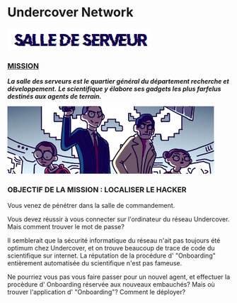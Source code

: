 # Undercover Network

![image-20200824161237115](/assets/image-20200824161237115.png)

### <u>MISSION</u>

***La salle des serveurs est le quartier général du département recherche et développement.*** 
***Le scientifique y élabore ses gadgets les plus farfelus destinés aux agents de terrain.***

![image-20200824161301556](/assets/image-20200824161301556.png)

### OBJECTIF DE LA MISSION : LOCALISER LE HACKER

Vous venez de pénétrer dans la salle de commandement. 

Vous devez réussir à vous connecter sur l'ordinateur du réseau Undercover. Mais comment trouver le mot de passe?

Il semblerait que la sécurité informatique du réseau n'ait pas toujours été optimum chez Undercover, et on trouve beaucoup de trace de code du scientifique sur internet. La réputation de la procédure d' "Onboarding" entièrement automatisée du scientifique n'est pas fameuse.

Ne pourriez vous pas vous faire passer pour un nouvel agent, et effectuer la procèdure d' Onboarding réservée aux nouveaux embauchés? Mais où trouver l'application d' "Onboarding"? Comment le déployer?

[INDICE 1]: https://undercovernetwork.github.io/indice1	"INDICE #1"

[INDICE 2]: https://undercovernetwork.github.io/indice1	"INDICE #2"






